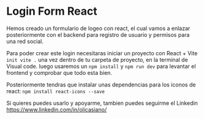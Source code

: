 # Login Form React

Hemos creado un formulario de logeo con react, el cual vamos a enlazar posteriormente con el backend para registro de usuario y permisos para una red social.

Para poder crear este login necesitaras iniciar un proyecto con React + Vite
```init vite .``` una vez dentro de tu carpeta de proyecto, en la terminal de Visual code.
luego usaremos un ```npm install``` y ```npm run dev``` para levantar el frontend y comprobar que todo esta bien.

Posteriormente tendras que instalar unas dependencias para los iconos de react:
```npm install react-icons --save```

Si quieres puedes usarlo y apoyarme, tambien puedes seguirme el Linkedin
https://www.linkedin.com/in/olicasiano/